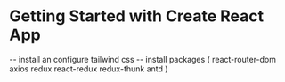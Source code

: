 # Getting Started with Create React App

-- install an configure tailwind css
-- install packages ( react-router-dom axios redux react-redux redux-thunk antd )
